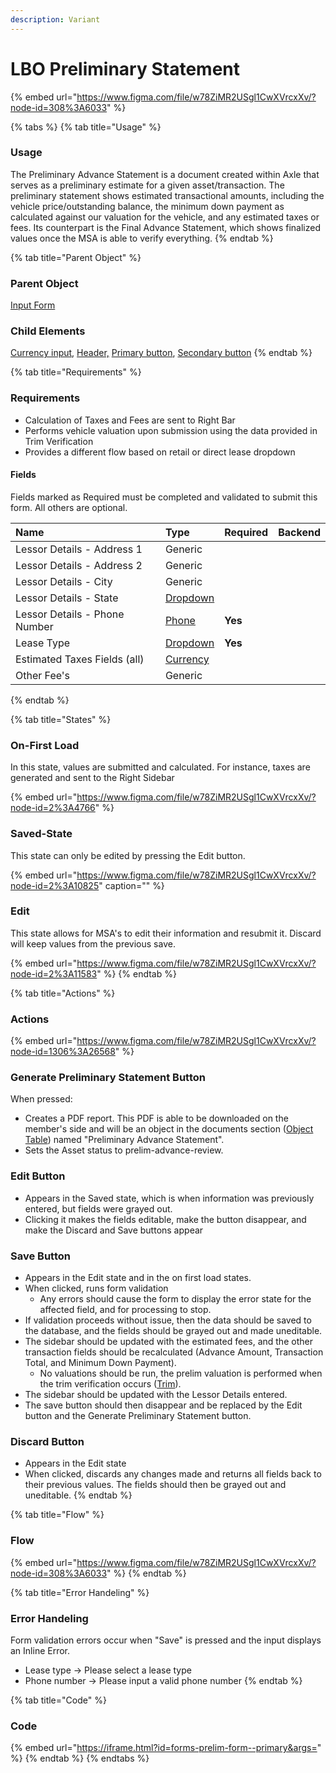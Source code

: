 ```yaml
---
description: Variant
---
```


# LBO Preliminary Statement

{% embed url="https://www.figma.com/file/w78ZiMR2USgl1CwXVrcxXv/?node-id=308%3A6033" %}

{% tabs %}
{% tab title="Usage" %}
### **Usage**

The Preliminary Advance Statement is a document created within Axle that serves as a preliminary estimate for a given asset/transaction. The preliminary statement shows estimated transactional amounts, including the vehicle price/outstanding balance, the minimum down payment as calculated against our valuation for the vehicle, and any estimated taxes or fees. Its counterpart is the Final Advance Statement, which shows finalized values once the MSA is able to verify everything.
{% endtab %}

{% tab title="Parent Object" %}
### **Parent Object**

[Input Form](../../../receips/form/)

### Child Elements

[Currency input](../../../receips/input/currency-input.md), [Header,](../../../receips/headers/header/) [Primary button](../../../receips/button/), [Secondary button](../../../receips/button/secondary-button.md)
{% endtab %}

{% tab title="Requirements" %}
### Requirements

* Calculation of Taxes and Fees are sent to Right Bar
* Performs vehicle valuation upon submission using the data provided in Trim Verification
* Provides a different flow based on retail or direct lease dropdown

#### Fields

Fields marked as Required must be completed and validated to submit this form. All others are optional.

| Name | Type | Required | Backend |
| :--- | :--- | :--- | :--- |
| Lessor Details - Address 1 | Generic |  |  |
| Lessor Details - Address 2 | Generic |  |  |
| Lessor Details - City | Generic |  |  |
| Lessor Details - State | [Dropdown](../../../receips/dropdown/) |  |  |
| Lessor Details - Phone Number | [Phone](../../../receips/input/phone-number.md) | **Yes** |  |
| Lease Type | [Dropdown](../../../receips/dropdown/) | **Yes** |  |
| Estimated Taxes Fields \(all\) | [Currency](../../../receips/input/currency-input.md) |  |  |
| Other Fee's | Generic |  |  |
{% endtab %}

{% tab title="States" %}
### On-First Load

In this state, values are submitted and calculated. For instance, taxes are generated and sent to the Right Sidebar

{% embed url="https://www.figma.com/file/w78ZiMR2USgl1CwXVrcxXv/?node-id=2%3A4766" %}

### Saved-State

This state can only be edited by pressing the Edit button.

{% embed url="https://www.figma.com/file/w78ZiMR2USgl1CwXVrcxXv/?node-id=2%3A10825" caption="" %}

### Edit

This state allows for MSA's to edit their information and resubmit it. Discard will keep values from the previous save.

{% embed url="https://www.figma.com/file/w78ZiMR2USgl1CwXVrcxXv/?node-id=2%3A11583" %}
{% endtab %}

{% tab title="Actions" %}
### Actions

{% embed url="https://www.figma.com/file/w78ZiMR2USgl1CwXVrcxXv/?node-id=1306%3A26568" %}

### Generate Preliminary Statement Button

When pressed:

* Creates a PDF report. This PDF is able to be downloaded on the member's side and will be an object in the documents section \([Object Table](../../../receips/task-tables/object-table.md)\) named "Preliminary Advance Statement". 
* Sets the Asset status to prelim-advance-review.

### Edit Button

* Appears in the Saved state, which is when information was previously entered, but fields were grayed out.
* Clicking it makes the fields editable, make the button disappear, and make the Discard and Save buttons appear

### Save Button

* Appears in the Edit state and in the on first load states.
* When clicked, runs form validation
  * Any errors should cause the form to display the error state for the affected field, and for processing to stop.
* If validation proceeds without issue, then the data should be saved to the database, and the fields should be grayed out and made uneditable.
* The sidebar should be updated with the estimated fees, and the other transaction fields should be recalculated \(Advance Amount, Transaction Total, and Minimum Down Payment\).
  * No valuations should be run, the prelim valuation is performed when the trim verification occurs \([Trim](../../table-receipe/task-table-templates/trim.md)\).
* The sidebar should be updated with the Lessor Details entered.
* The save button should then disappear and be replaced by the Edit button and the Generate Preliminary Statement button.

### Discard Button

* Appears in the Edit state
* When clicked, discards any changes made and returns all fields back to their previous values. The fields should then be grayed out and uneditable.
{% endtab %}

{% tab title="Flow" %}
### Flow

{% embed url="https://www.figma.com/file/w78ZiMR2USgl1CwXVrcxXv/?node-id=308%3A6033" %}
{% endtab %}

{% tab title="Error Handeling" %}
### Error Handeling

Form validation errors occur when "Save" is pressed and the input displays an Inline Error. 

* Lease type -&gt; Please select a lease type
* Phone number -&gt; Please input a valid phone number
{% endtab %}

{% tab title="Code" %}
### Code

{% embed url="https://iframe.html?id=forms-prelim-form--primary&args=" %}
{% endtab %}
{% endtabs %}





